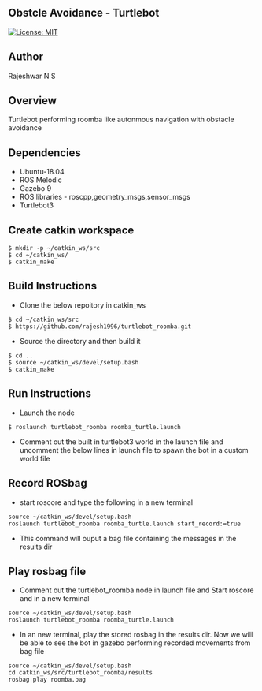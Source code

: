 ## Obstcle Avoidance - Turtlebot
[![License: MIT](https://img.shields.io/badge/License-MIT-blue.svg)](https://github.com/rajesh1996/beginner_tutorials/blob/master/LICENSE)

## Author
Rajeshwar N S

## Overview
Turtlebot performing roomba like autonmous navigation with obstacle avoidance

## Dependencies
* Ubuntu-18.04
* ROS Melodic
* Gazebo 9
* ROS libraries - roscpp,geometry_msgs,sensor_msgs
* Turtlebot3

## Create catkin workspace
```
$ mkdir -p ~/catkin_ws/src
$ cd ~/catkin_ws/
$ catkin_make
```

## Build Instructions
* Clone the below repoitory in catkin_ws
```
$ cd ~/catkin_ws/src
$ https://github.com/rajesh1996/turtlebot_roomba.git
```
* Source the directory and then build it
```
$ cd ..
$ source ~/catkin_ws/devel/setup.bash
$ catkin_make
```

## Run Instructions
* Launch the node
```
$ roslaunch turtlebot_roomba roomba_turtle.launch
```
* Comment out the built in turtlebot3 world in the launch file and uncomment the below lines in launch file to spawn the bot in a custom world file

## Record ROSbag
* start roscore and type the following in a new terminal
```
source ~/catkin_ws/devel/setup.bash
roslaunch turtlebot_roomba roomba_turtle.launch start_record:=true
```
* This command will ouput a bag file containing the messages in the results dir

## Play rosbag file
* Comment out the turtlebot_roomba node in launch file and Start roscore and in a new terminal
```
source ~/catkin_ws/devel/setup.bash
roslaunch turtlebot_roomba roomba_turtle.launch
```
* In an new terminal, play the stored rosbag in the results dir. Now we will be able to see the bot in gazebo performing recorded movements from bag file
```
source ~/catkin_ws/devel/setup.bash
cd catkin_ws/src/turtlebot_roomba/results
rosbag play roomba.bag
```





